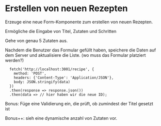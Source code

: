 # Erstellen von neuen Rezepten

Erzeuge eine neue Form-Komponente zum erstellen von neuen Rezepten.

Ermögliche die Eingabe von Titel, Zutaten und Schritten

Gehe von genau 5 Zutaten aus.

Nachdem die Benutzer das Formular gefüllt haben, speichere die Daten auf dem Server und aktualisiere die Liste. (wo muss das Formular platziert werden?)

```
  fetch('http://localhost:3001/recipe', {
    method: 'POST',
    headers: {'Content-Type': 'Application/JSON'},
    body: JSON.stringify(data)
  })
  .then(response => response.json())
  .then(data => // hier haben wir die neue ID);
```

Bonus: Füge eine Validierung ein, die prüft, ob zumindest der Titel gesetzt ist

Bonus++: sieh eine dynamische anzahl von Zutaten vor.

